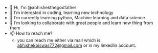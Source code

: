 - 👋 Hi, I’m @abhishekthegodfather
- 👀 I’m interested in coding, learning new technology
- 🌱 I’m currently learning python, Machine learning and data science
- 💞️ I’m looking to collaborate with great people and learn new thing from them
- 📫 How to reach me?
     - you can reach me either via mail which is abhishekbiswas772@gmail.com or in my linkedlin account.

<!---
abhishekthegodfather/abhishekthegodfather is a ✨ special ✨ repository because its `README.md` (this file) appears on your GitHub profile.
You can click the Preview link to take a look at your changes.
--->
